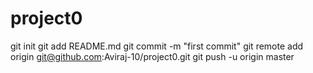 # project0
git init
git add README.md
git commit -m "first commit"
git remote add origin git@github.com:Aviraj-10/project0.git
git push -u origin master
